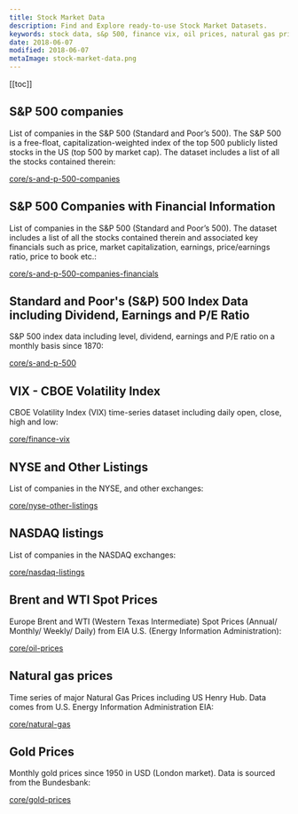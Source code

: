 ```yaml
---
title: Stock Market Data
description: Find and Explore ready-to-use Stock Market Datasets.
keywords: stock data, s&p 500, finance vix, oil prices, natural gas prices, gold prices, nyse listings, nasdaq listings
date: 2018-06-07
modified: 2018-06-07
metaImage: stock-market-data.png
---
```


[[toc]]

## S&P 500 companies

List of companies in the S&P 500 (Standard and Poor’s 500). The S&P 500 is a free-float, capitalization-weighted index of the top 500 publicly listed stocks in the US (top 500 by market cap). The dataset includes a list of all the stocks contained therein:

[core/s-and-p-500-companies](/core/s-and-p-500-companies)

## S&P 500 Companies with Financial Information

List of companies in the S&P 500 (Standard and Poor’s 500). The dataset includes a list of all the stocks contained therein and associated key financials such as price, market capitalization, earnings, price/earnings ratio, price to book etc.:

[core/s-and-p-500-companies-financials](/core/s-and-p-500-companies-financials)

## Standard and Poor's (S&P) 500 Index Data including Dividend, Earnings and P/E Ratio

S&P 500 index data including level, dividend, earnings and P/E ratio on a monthly basis since 1870:

[core/s-and-p-500](/core/s-and-p-500)

## VIX - CBOE Volatility Index

CBOE Volatility Index (VIX) time-series dataset including daily open, close, high and low:

[core/finance-vix](/core/finance-vix)

## NYSE and Other Listings

List of companies in the NYSE, and other exchanges:

[core/nyse-other-listings](/core/nyse-other-listings)

## NASDAQ listings

List of companies in the NASDAQ exchanges:

[core/nasdaq-listings](/core/nasdaq-listings)

## Brent and WTI Spot Prices

Europe Brent and WTI (Western Texas Intermediate) Spot Prices (Annual/ Monthly/ Weekly/ Daily) from EIA U.S. (Energy Information Administration):

[core/oil-prices](/core/oil-prices)

## Natural gas prices

Time series of major Natural Gas Prices including US Henry Hub. Data comes from U.S. Energy Information Administration EIA:

[core/natural-gas](/core/natural-gas)

## Gold Prices

Monthly gold prices since 1950 in USD (London market). Data is sourced from the Bundesbank:

[core/gold-prices](/core/gold-prices)
